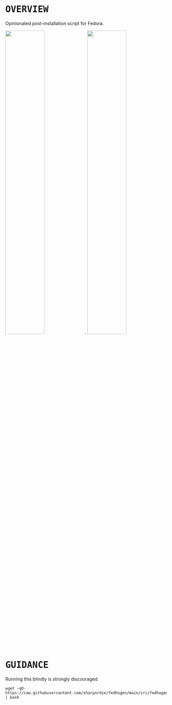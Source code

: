 # <samp>OVERVIEW</samp>

Opinionated post-installation script for Fedora.

<img src="https://fakeimg.pl/852x480/000/fff" width="49.25%"/><img src="https://upload.wikimedia.org/wikipedia/commons/c/ca/1x1.png" width="1.5%"/><img src="https://fakeimg.pl/852x480/000/fff" width="49.25%"/>

# <samp>GUIDANCE</samp>

Running this blindly is strongly discouraged.

```shell
wget -qO- https://raw.githubusercontent.com/sharpordie/fedhogen/main/src/fedhogen.sh | bash
```